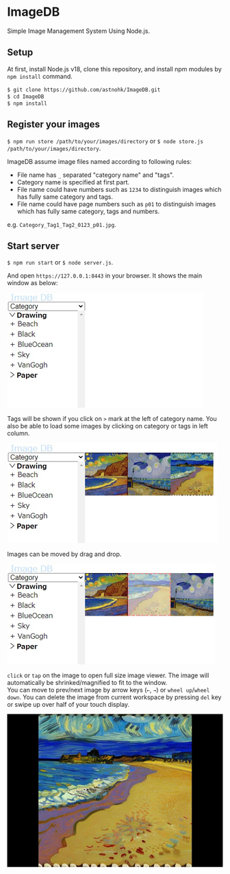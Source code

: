 # ImageDB
Simple Image Management System Using Node.js.


## Setup

At first, install Node.js v18, clone this repository, and install npm modules by `npm install` command.
```
$ git clone https://github.com/astnohk/ImageDB.git
$ cd ImageDB
$ npm install
```


## Register your images

`$ npm run store /path/to/your/images/directory`
or
`$ node store.js /path/to/your/images/directory`.

ImageDB assume image files named according to following rules:
* File name has `_` separated "category name" and "tags".
* Category name is specified at first part.
* File name could have numbers such as `1234` to distinguish images which has fully same category and tags.
* File name could have page numbers such as `p01` to distinguish images which has fully same category, tags and numbers.

e.g. `Category_Tag1_Tag2_0123_p01.jpg`.


## Start server

`$ npm run start`
or
`$ node server.js`.

And open `https://127.0.0.1:8443` in your browser. It shows the main window as below:

![First Window](./docs/images/main_screen_0001.jpg)

Tags will be shown if you click on `>` mark at the left of category name. You also be able to load some images by clicking on category or tags in left column.

![Load Images](./docs/images/main_screen_0002.jpg)

Images can be moved by drag and drop.

![Load Images](./docs/images/main_screen_0003.jpg)

`click` or `tap` on the image to open full size image viewer. The image will automatically be shrinked/magnified to fit to the window.  
You can move to prev/next image by arrow keys (`←`, `→`) or `wheel up`/`wheel down`. You can delete the image from current workspace by pressing `del` key or swipe up over half of your touch display.

![Load Images](./docs/images/main_screen_0004.jpg)
